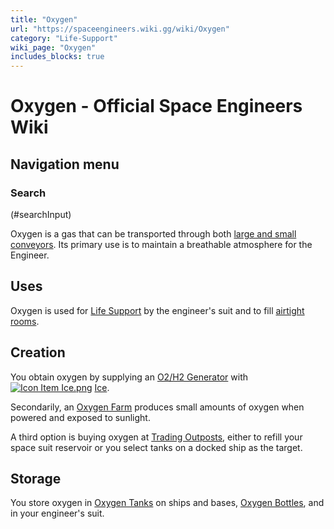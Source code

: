```yaml
---
title: "Oxygen"
url: "https://spaceengineers.wiki.gg/wiki/Oxygen"
category: "Life-Support"
wiki_page: "Oxygen"
includes_blocks: true
---
```


# Oxygen - Official Space Engineers Wiki

## Navigation menu

### Search

(#searchInput)

Oxygen is a gas that can be transported through both [large and small conveyors](https://spaceengineers.wiki.gg/wiki/Conveyor_system "Conveyor system"). Its primary use is to maintain a breathable atmosphere for the Engineer.

## Uses

Oxygen is used for [Life Support](https://spaceengineers.wiki.gg/wiki/Life_Support "Life Support") by the engineer's suit and to fill [airtight rooms](https://spaceengineers.wiki.gg/wiki/Airtightness "Airtightness").

## Creation

You obtain oxygen by supplying an [O2/H2 Generator](https://spaceengineers.wiki.gg/wiki/O2_H2_Generator "O2 H2 Generator") with  [![Icon Item Ice.png](https://spaceengineers.wiki.gg/images/thumb/9/9a/Icon_Item_Ice.png/21px-Icon_Item_Ice.png?f8a728)](https://spaceengineers.wiki.gg/wiki/Ice "Ice") [Ice](https://spaceengineers.wiki.gg/wiki/Ice "Ice").

Secondarily, an [Oxygen Farm](https://spaceengineers.wiki.gg/wiki/Oxygen_Farm "Oxygen Farm") produces small amounts of oxygen when powered and exposed to sunlight.

A third option is buying oxygen at [Trading Outposts](https://spaceengineers.wiki.gg/wiki/Trading_Outposts "Trading Outposts"), either to refill your space suit reservoir or you select tanks on a docked ship as the target.

## Storage

You store oxygen in [Oxygen Tanks](https://spaceengineers.wiki.gg/wiki/Oxygen_Tank "Oxygen Tank") on ships and bases, [Oxygen Bottles](https://spaceengineers.wiki.gg/wiki/Oxygen_Bottle "Oxygen Bottle"), and in your engineer's suit.